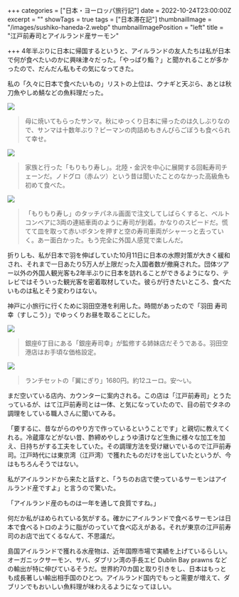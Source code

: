 +++
categories = ["日本・ヨーロッパ旅行記"]
date = 2022-10-24T23:00:00Z
excerpt = ""
showTags = true
tags = ["日本滞在記"]
thumbnailImage = "/images/sushiko-haneda-2.webp"
thumbnailImagePosition = "left"
title = "江戸前寿司とアイルランド産サーモン"

+++
4年半ぶりに日本に帰国するというと、アイルランドの友人たちは私が日本で何が食べたいのかに興味津々だった。「やっぱり鮨？」と聞かれることが多かったので、だんだん私もその気になってきた。

<!--more-->

私の「久々に日本で食べたいもの」リストの上位は、ウナギと天ぷら、あとは秋刀魚やしめ鯖などの魚料理だった。

![](/images/sanma-in-kasukabe.webp)

> 母に焼いてもらったサンマ。秋にゆっくり日本に帰ったのは久しぶりなので、サンマは十数年ぶり？ピーマンの肉詰めもきんぴらごぼうも食べられて幸せ。

![](/images/morimori-sushi-2.webp)

> 家族と行った「もりもり寿し」。北陸・金沢を中心に展開する回転寿司チェーンだ。ノドグロ（赤ムツ）という昔は聞いたことのなかった高級魚も初めて食べた。

![](/images/morimori-sushi1.webp)

> 「もりもり寿し」のタッチパネル画面で注文してしばらくすると、ベルトコンベアに3両の連結車両のように寿司が到着。かなりのスピードだ。慌てて皿を取って赤いボタンを押すと空の寿司車両がシャーっと去っていく。あー面白かった。もう完全に外国人感覚で楽しんだ。

折りしも、私が日本で羽を伸ばしていた10月11日に日本の水際対策が大きく緩和され、それまで一日あたり5万人が上限だった入国者数が撤廃された。団体ツアー以外の外国人観光客も2年半ぶりに日本を訪れることができるようになり、テレビではそういった観光客を密着取材していた。彼らが行きたいところ、食べたいものは私とそう変わりはない。

神戸に小旅行に行くために羽田空港を利用した。時間があったので「羽田 寿司幸（すしこう）」でゆっくりお昼を取ることにした。

![](/images/sushiko-haneda-1.webp)

> 銀座6丁目にある「銀座寿司幸」が監修する姉妹店だそうである。羽田空港店はお手頃な価格設定。

![](/images/sushiko-haneda-2.webp)

> ランチセットの「翼にぎり」1680円。約12ユーロ。安～い。

まだ空いている店内、カウンターに案内される。この店は「江戸前寿司」とうたっているが、はて江戸前寿司とは一体、と気になっていたので、目の前でタネの調理をしている職人さんに聞いてみる。

「要するに、昔ながらのやり方で作っているということです」と親切に教えてくれる。冷蔵庫などがない昔、酢締めやしょうゆ漬けなど生魚に様々な加工を加え、日持ちがする工夫をしていた。その調理方法を受け継いでいるので江戸前寿司。江戸時代には東京湾（江戸湾）で獲れたものだけを出していたというが、今はもちろんそうではない。

私がアイルランドから来たと話すと、「うちのお店で使っているサーモンはアイルランド産ですよ」と言うので驚いた。

「アイルランド産のものは一年を通して良質ですね。」

何だか私がほめられている気がする。確かにアイルランドで食べるサーモンは日本で食べるトロのように脂がのっていて食べ応えがある。それが東京の江戸前寿司のお店で出てくるなんて、不思議だ。

島国アイルランドで獲れる水産物は、近年国際市場で実績を上げているらしい。オーガニックサーモン、サバ、ダブリン湾の手長エビ Dublin Bay prawns などの輸出が特に伸びているそうだ。世界約70カ国と取り引きをし、日本はもっとも成長著しい輸出相手国のひとつ。アイルランド国内でもっと需要が増えて、ダブリンでもおいしい魚料理が味わえるようになってほしい。
